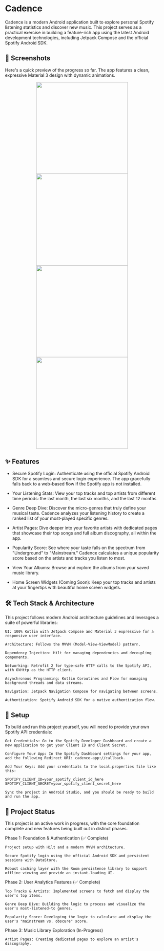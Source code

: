 # Cadence

Cadence is a modern Android application built to explore personal Spotify listening statistics and discover new music. This project serves as a practical exercise in building a feature-rich app using the latest Android development technologies, including Jetpack Compose and the official Spotify Android SDK.  

## 📸 Screenshots

Here's a quick preview of the progress so far. The app features a clean, expressive Material 3 design with dynamic animations.  

<p align="center">
  <img src=".github/assets/home_screen.png" width="300">
  <img src=".github/assets/top_tracks.png" width="300">
  <img src=".github/assets/top_artists.png" width="300">
  <img src=".github/assets/top_genres.png" width="300">
</p>  

## ✨ Features

- Secure Spotify Login: Authenticate using the official Spotify Android SDK for a seamless
  and secure login experience. The app gracefully falls back to a web-based flow if the Spotify app is not installed.

- Your Listening Stats: View your top tracks and top artists from different time periods: the
  last month, the last six months, and the last 12 months.
  
- Genre Deep Dive: Discover the micro-genres that truly define your musical taste. Cadence analyzes your listening history to create a ranked list of your most-played specific genres.

- Artist Pages: Dive deeper into your favorite artists with dedicated pages that showcase their top songs and full album discography, all within the app.

- Popularity Score: See where your taste falls on the spectrum from "Underground" to "Mainstream." Cadence calculates a unique popularity score based on the artists and tracks you listen to most.

- View Your Albums: Browse and explore the albums from your saved music library.

- Home Screen Widgets (Coming Soon): Keep your top tracks and artists at your fingertips with beautiful home screen widgets.

  
## 🛠️ Tech Stack & Architecture

This project follows modern Android architecture guidelines and leverages a suite of powerful libraries:

    UI: 100% Kotlin with Jetpack Compose and Material 3 expressive for a responsive user interface.

    Architecture: Follows the MVVM (Model-View-ViewModel) pattern.

    Dependency Injection: Hilt for managing dependencies and decoupling components.

    Networking: Retrofit 2 for type-safe HTTP calls to the Spotify API, with OkHttp as the HTTP client.

    Asynchronous Programming: Kotlin Coroutines and Flow for managing background threads and data streams.

    Navigation: Jetpack Navigation Compose for navigating between screens.

    Authentication: Spotify Android SDK for a native authentication flow.

## 🚀 Setup

To build and run this project yourself, you will need to provide your own Spotify API credentials:

    Get Credentials: Go to the Spotify Developer Dashboard and create a new application to get your Client ID and Client Secret.

    Configure Your App: In the Spotify Dashboard settings for your app, add the following Redirect URI: cadence-app://callback.

    Add Your Keys: Add your credentials to the local.properties file like this:

    SPOTIFY_CLIENT_ID=your_spotify_client_id_here
    SPOTIFY_CLIENT_SECRET=your_spotify_client_secret_here

    Sync the project in Android Studio, and you should be ready to build and run the app.

## 🚧 Project Status

This project is an active work in progress, with the core foundation complete and new features being built out in distinct phases.  

Phase 1: Foundation & Authentication (✅ Complete)

    Project setup with Hilt and a modern MVVM architecture.

    Secure Spotify login using the official Android SDK and persistent sessions with DataStore.

    Robust caching layer with the Room persistence library to support offline viewing and provide an instant-loading UI.

Phase 2: User Analytics Features (✅ Complete)

    Top Tracks & Artists: Implemented screens to fetch and display the user's top items.

    Genre Deep Dive: Building the logic to process and visualize the user's most-listened-to genres.

    Popularity Score: Developing the logic to calculate and display the user's "mainstream vs. obscure" score.

Phase 3: Music Library Exploration (In-Progress)

    Artist Pages: Creating dedicated pages to explore an artist's discography.
